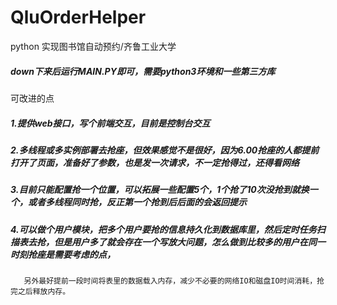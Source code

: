 # QluOrderHelper
python 实现图书馆自动预约/齐鲁工业大学


##### down下来后运行MAIN.PY即可，需要python3环境和一些第三方库

可改进的点
##### 1.提供web接口，写个前端交互，目前是控制台交互
##### 2.多线程或多实例部署去抢座，但效果感觉不是很好，因为6.00抢座的人都提前打开了页面，准备好了参数，也是发一次请求，不一定抢得过，还得看网络
##### 3.目前只能配置抢一个位置，可以拓展一些配置5个，1个抢了10次没抢到就换一个，或者多线程同时抢，反正第一个抢到后后面的会返回提示
##### 4.可以做个用户模块，把多个用户要抢的信息持久化到数据库里，然后定时任务扫描表去抢，但是用户多了就会存在一个写放大问题，怎么做到比较多的用户在同一时刻抢座是需要考虑的点，
       另外最好提前一段时间将表里的数据载入内存，减少不必要的网络IO和磁盘IO时间消耗，抢完之后释放内存。
